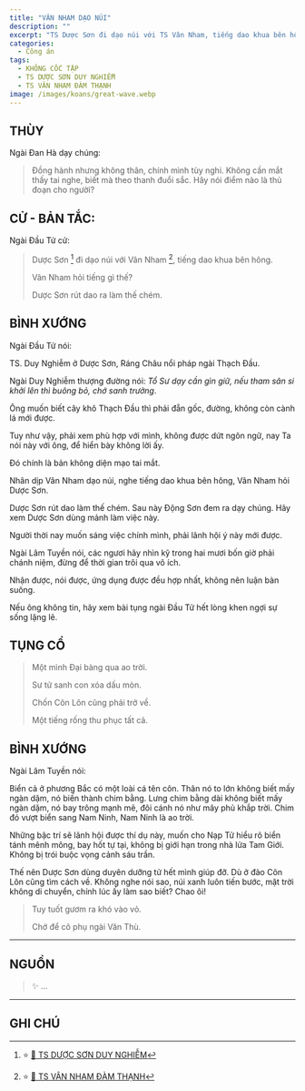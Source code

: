 ```yaml
---
title: "VÂN NHAM DẠO NÚI"
description: ""
excerpt: "TS Dược Sơn đi dạo núi với TS Vân Nham, tiếng dao khua bên hông"
categories:
  - Công án
tags:
  - KHÔNG CỐC TẬP
  - TS DƯỢC SƠN DUY NGHIỄM
  - TS VÂN NHAM ĐÀM THẠNH
image: /images/koans/great-wave.webp
---
```


## THÙY

Ngài Đan Hà dạy chúng:

> Đồng hành nhưng không thân, chính mình tùy nghi.
> Không cần mắt thấy tai nghe, biết mà theo thanh đuổi sắc.
> Hãy nói điểm nào là thủ đoạn cho người?

## CỬ - BẢN TẮC:

Ngài Đầu Tử cử:

> Dược Sơn [^1] đi dạo núi với Vân Nham [^2], tiếng dao khua bên hông.
>
> Vân Nham hỏi tiếng gì thế?
>
> Dược Sơn rút dao ra làm thế chém.

## BÌNH XƯỚNG

Ngài Đầu Tử nói:

TS. Duy Nghiễm ở Dược Sơn, Ráng Châu nổi pháp ngài Thạch Đầu.

Ngài Duy Nghiễm thượng đường nói: _Tổ Sư dạy cần gìn giữ, nếu tham sân si khởi lên thì buông bỏ, chớ sanh trưởng_.

Ông muốn biết cây khô Thạch Đầu thì phải đẵn gốc, đường, không còn cành lá mới được.

Tuy như vậy, phải xem phù hợp với mình, không được dứt ngôn ngữ, nay Ta nói này với ông, để hiển bày không lời ấy.

Đó chính là bản không diện mạo tai mắt.

Nhân dịp Vân Nham dạo núi, nghe tiếng dao khua bên hông, Vân Nham hỏi Dược Sơn.

Dược Sơn rút dao làm thế chém. Sau này Động Sơn đem ra dạy chúng. Hãy xem Dược Sơn dùng mảnh làm việc này.

Người thời nay muốn sáng việc chính mình, phải lãnh hội ý này mới được.

Ngài Lâm Tuyền nói, các ngươi hãy nhìn kỹ trong hai mươi bốn giờ phải chánh niệm, đừng để thời gian trôi qua vô ích.

Nhận được, nói được, ứng dụng được đều hợp nhất, không nên luận bàn suông.

Nếu ông không tin, hãy xem bài tụng ngài Đầu Tử hết lòng khen ngợi sự sống lặng lẽ.

## TỤNG CỔ

> Một mình Đại bàng qua ao trời.
>
> Sư tử sanh con xóa dấu mòn.
>
> Chốn Côn Lôn cũng phải trở về.
>
> Một tiếng rống thu phục tất cả.

## BÌNH XƯỚNG

Ngài Lâm Tuyền nói:

Biển cả ở phương Bắc có một loài cá tên côn.
Thân nó to lớn không biết mấy ngàn dặm, nó biến thành chim bằng.
Lưng chim bằng dài không biết mấy ngàn dặm, nó bay trông mạnh mẽ, đôi cánh nó như mây phủ khắp trời.
Chim đó vượt biển sang Nam Ninh, Nam Ninh là ao trời.

Những bậc trí sẽ lãnh hội được thí dụ này, muốn cho Nạp Tử hiểu rõ biển tánh mênh mông, bay hốt tự tại, không bị giới hạn trong nhà lửa Tam Giới.
Không bị trói buộc vọng cảnh sáu trần.

Thế nên Dược Sơn dùng duyên dưỡng tử hết mình giúp đỡ. Dù ở đảo Côn Lôn cũng tìm cách về.
Không nghe nói sao, núi xanh luôn tiến bước, mặt trời không di chuyển, chính lúc ấy làm sao biết? Chao ôi!

> Tuy tuốt gươm ra khó vào vỏ.
>
> Chớ để cô phụ ngài Văn Thù.

<hr class="blog-rule" />

## NGUỒN

> ✨ ...

<hr class="blog-rule" />

## GHI CHÚ

[^1]: ⭐️ <a href="http://thuongchieu.net/index.php/phapthoai/suphu/4704-tsduocson" target="_blank">🔗 TS DƯỢC SƠN DUY NGHIỄM</a>

[^2]: ⭐️ <a href="http://thuongchieu.net/index.php/phapthoai/suphu/4785-thiensudamthanh" target="_blank">🔗 TS VÂN NHAM ĐÀM THẠNH</a>
